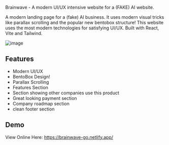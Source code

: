 Brainwave - A modern UI/UX intensive website for a (FAKE) AI website.

A modern landing page for a (fake) AI business. It uses modern visual tricks like parallax scrolling and the popular new bentobox structure! This website uses the most modern technologies for satisfying UI/UX. Built with React, Vite and Tailwind. 


![image](https://github.com/user-attachments/assets/c42186cb-5307-45c6-814b-9ea1bcf7ad99)



## Features

- Modern UI/UX
- BentoBox Design!
- Parallax Scrolling
- Features Section
- Section showing other companies use this product
- Great looking payment section
- Company roadmap section
- clean footer section


## Demo

View Online Here: https://brainwave-go.netlify.app/

